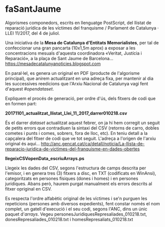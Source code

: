 # faSantJaume
Algorismes componedors, escrits en llenguatge PostScript, del llistat de reparació jurídica de les víctimes del franquisme / Parlament de Catalunya · LLEI 11/2017, del 4 de juliol.

Una iniciativa de la **Mesa de Catalunya d'Entitats Memorialistes**, per tal de confeccionar una gran pancarta (10x1,5m aprox) a exposar a les concentracions mesuals d'aquesta coordinadora «Veritat, Justícia i Reparació», a la plaça de Sant Jaume de Barcelona… https://mesadecatalunyanoticies.blogspot.com

En paral·lel, es genera un original en PDF (producte de l'algorisme principal), que anirem actualitzant en una adreça fixa, per mantenir al dia les successives reedicions que l'Arxiu Nacional de Catalunya vagi fent d'aquest *#opendataset*.

Expliquem el procés de generació, per ordre d'ús, dels fitxers de codi que en formen part:

  **20171101_actualitzat_llistat_Llei_11_2017_darrer010218.csv**
 
És el darrer *dataset* actualitzat aquest febrer, on ja hi hem corregit un seguit de petits errors que contradiuen la sintaxi del CSV (retorns de carro, dobles cometes i punts i comes, sobrers, fora de lloc, etc). En teniu detall a la capçalera del fitxer de codi que ve tot seguit. L'adreça a l'origen de l'arxiu original és aquí… http://anc.gencat.cat/ca/detall/noticia/La-llista-de-reparacio-juridica-de-victimes-del-franquisme-en-dades-obertes

 **llegeixCSVopenData_escriuArrays.ps**

Llegeix les dades del CSV, segons l'estructura de camps descrita per l'emisor, i en genera tres (3) fitxers a disc, en TXT (codificats en WinAnsi), categoritzats en persones físiques (dones i homes) i en persones jurídiques. Abans però, haurem purgat manualment els errors descrits al fitxer opriginal en CSV.

Es respecta l'ordre alfabètic original de les víctimes i se'n purguen les repeticions (persones amb diversos expedients), fent constar només el nom complet, un gatell d'execució i el seu codi, segons l'ANC, dins un únic paquet d'*arrays*. Vegeu personesJuridiquesRepresaliades_010218.txt, donesRepresaliades_010218.txt i homesRepresaliats_010218.txt

